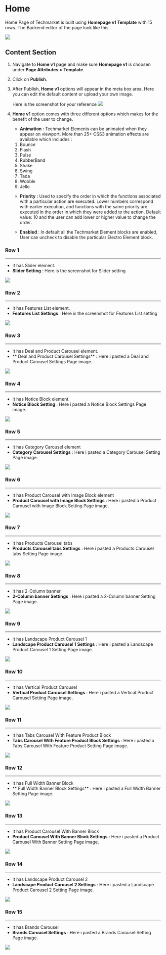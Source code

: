 # Home

Home Page of Techmarket is built using **Homepage v1 Template** with 15 rows. The Backend editor of the page look like this

![](http://transvelo.github.io/docs/electro/images/home-v1-setting.png)

## Content Section

1. Navigate to **Home v1** page and make sure **Homepage v1** is choosen under **Page Attributes > Template**.
2. Click on **Publish**.
3. After Publish, **Home v1** options will appear in the meta box area. Here you can edit the default content or upload your own image.

    Here is the screenshot for your reference
    ![](http://transvelo.github.io/docs/electro/images/home-v1-option.png)

4. **Home v1** option comes with three different options which makes for the benefit of the user to change.
    * **Animation** : Techmarket Elements can be animated when they appear on viewport. More than 25+ CSS3 animation effects are available which includes :

    1. Bounce
    2. Flash
    3. Pulse
    4. RubberBand
    5. Shake
    6. Swing
    7. Tada
    8. Wobble
    9. Jello

    * **Priority** : Used to specify the order in which the functions associated with a particular action are executed. Lower numbers correspond with earlier execution, and functions with the same priority are executed in the order in which they were added to the action. Default value: 10 and the user can add lower or higher value to change the order.

    * **Enabled** : In default all the Techmarket Element blocks are enabled, User can uncheck to disable the particular Electro Element block.

### Row 1
---
* It has Slider element.
* **Slider Setting** : Here is the screenshot for Slider setting

![](http://transvelo.github.io/docs/electro/images/home-v1-slider-setting.png)

### Row 2
---
* It has Features List element.
* **Features List Settings** : Here is the screenshot for Features List setting

![](http://transvelo.github.io/docs/electro/images/home-v1-ads-setting.png)


### Row 3
---
* It has Deal and Product Carousel element.
* ** Deal and Product Carousel Settings** : Here i pasted a  Deal and Product Carousel Settings Page image.

![](http://transvelo.github.io/docs/electro/images/home1-deals-setting.png)

### Row 4
---
* It has Notice Block element.
* **Notice Block Setting** : Here i pasted a Notice Block Settings Page image.

![](http://transvelo.github.io/docs/electro/images/home1-2-1-2-product-setting.png)

### Row 5
---
* It has Category Carousel element
* **Category Carousel Settings** : Here i pasted a Category Carousel Setting Page image.

![](http://transvelo.github.io/docs/electro/images/home1-products-cards-carousel-setting.png)

### Row 6
---
* It has Product Carousel with Image Block element
* **Product Carousel with Image Block Settings** : Here i pasted a Product Carousel with Image Block Setting Page image.

![](http://transvelo.github.io/docs/electro/images/home1-banner-setting.png)

### Row 7
---
* It has Products Carousel tabs
* **Products Carousel tabs Settings** : Here i pasted a Products Carousel tabs Setting Page image.

![](http://transvelo.github.io/docs/electro/images/home1-products-carousel-setting.png)

### Row 8
---
* It has 2-Column banner
* **2-Column banner Settings** : Here i pasted a 2-Column banner Setting Page image.

![](http://transvelo.github.io/docs/electro/images/home1-products-carousel-setting.png)

### Row 9
---
* It has Landscape Product Carousel 1
* **Landscape Product Carousel 1 Settings** : Here i pasted a Landscape Product Carousel 1 Setting Page image.

![](http://transvelo.github.io/docs/electro/images/home1-products-carousel-setting.png)

### Row 10
---
* It has Vertical Product Carousel
* **Vertical Product Carousel Settings** : Here i pasted a Vertical Product Carousel Setting Page image.

![](http://transvelo.github.io/docs/electro/images/home1-products-carousel-setting.png)

### Row 11
---
* It has Tabs Carousel With Feature Product Block
* **Tabs Carousel With Feature Product Block Settings** : Here i pasted a Tabs Carousel With Feature Product Setting Page image.

![](http://transvelo.github.io/docs/electro/images/home1-products-carousel-setting.png)

### Row 12
---
* It has Full Width Banner Block
* ** Full Width Banner Block Settings** : Here i pasted a  Full Width Banner Setting Page image.

![](http://transvelo.github.io/docs/electro/images/home1-products-carousel-setting.png)

### Row 13
---
* It has Product Carousel With Banner Block
* **Product Carousel With Banner Block Settings** : Here i pasted a  Product Carousel With Banner Setting Page image.

![](http://transvelo.github.io/docs/electro/images/home1-products-carousel-setting.png)

### Row 14
---
* It has Landscape Product Carousel 2
* **Landscape Product Carousel 2 Settings** : Here i pasted a Landscape Product Carousel 2 Setting Page image.

![](http://transvelo.github.io/docs/electro/images/home1-products-carousel-setting.png)

### Row 15
---
* It has Brands Carousel
* **Brands Carousel Settings** : Here i pasted a Brands Carousel Setting Page image.

![](http://transvelo.github.io/docs/electro/images/home1-products-carousel-setting.png)



